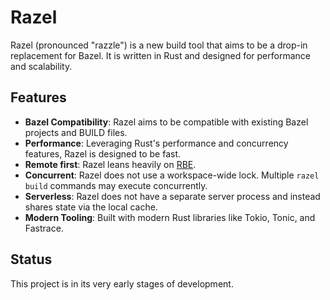 # Razel

Razel (pronounced "razzle") is a new build tool that aims to be a drop-in replacement for Bazel. It is written in Rust and designed for performance and scalability.

## Features

*   **Bazel Compatibility**: Razel aims to be compatible with existing Bazel projects and BUILD files.
*   **Performance**: Leveraging Rust's performance and concurrency features, Razel is designed to be fast.
*   **Remote first**: Razel leans heavily on [RBE](https://bazel.build/remote/rbe).
*   **Concurrent**: Razel does not use a workspace-wide lock.  Multiple `razel build` commands may execute concurrently.
*   **Serverless**: Razel does not have a separate server process and instead shares state via the local cache.
*   **Modern Tooling**: Built with modern Rust libraries like Tokio, Tonic, and Fastrace.

## Status

This project is in its very early stages of development.
